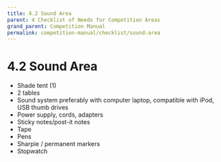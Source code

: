 ```yaml
---
title: 4.2 Sound Area
parent: 4 Checklist of Needs for Competition Areas
grand_parent: Competition Manual
permalink: competition-manual/checklist/sound-area
---
```

# 4.2 Sound Area
- Shade tent (1)
- 2 tables
- Sound system preferably with computer laptop, compatible with iPod, USB thumb drives
- Power supply, cords, adapters
- Sticky notes/post-it notes
- Tape
- Pens
- Sharpie / permanent markers
- Stopwatch
